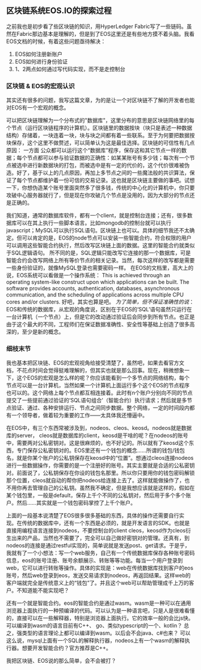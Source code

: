## 区块链系统EOS.IO的探索过程

之前我也是初步看了些区块链的知识，用HyperLedger Fabric写了一些链码。虽然在Fabric那边基本是理解的，但是到了EOS这里还是有些地方摸不着头脑。我看EOS文档的时候，有着这些问题亟待解决：
1. EOS如何注册新账户
2. EOS如何进行身份验证
3. 1、2两点如何通过写代码实现，而不是走控制台

### 区块链 & EOS的宏观认识
其实还有很多的问题，我写这篇文章，为的是让一个对区块链不了解的开发者也能对EOS有一个宏观的概念。

可以把区块链理解为一个分布式的"数据库"，这里分布的意思是区块链网络里的每个节点（运行区块链程序的计算机）。区块链里的数据按块（块只是表述一种数据结构）存储着，一块连着一块，块与块之间都有着一些联系。至于为何要把数据按块保存，这个这里不做赘述，可以简单认为这是最佳选择。区块链的可信性有几点原因： 一方面 公众都可以运行这个“数据库”程序，保存这和其它节点一样的数据；每个节点都可以参与验证数据的正确性：如某某账号有多少钱；每次有一个节点被选中进行新数据块的打包，而被选中是有一定的代价的，这个代价很难被伪造。好了，基于以上的几点原因，再加上多节点之间的一些魔法般的共识算法，保证了每个节点都维护着一份可信的交易记录。这也就是区块链主要做的事吧。试想一下，你想伪造某个账号里面突然多了很多钱，传统的中心化的计算机中，你只要攻破中心服务器就行了，但是现在你攻破几个节点是没用的，因为大部分的节点还是正确的。

我们知道，通常的数据库软件，都有一个client，就是控制台连接；还有，很多数据库可以在其上执行一些脚本语言。比如mongodb的控制台就可以执行javascript；MySQL可以执行SQL语句。区块链上也可以。具体的细节我还不太确定。但可以肯定的是，EOS的node节点可以安装一些智能合约，符合权限的用户可以调用这些智能合约执行，然后改写区块链上面的数据。这里的智能合约就类似于SQL逻辑语句。  所不同的是，SQL逻辑只能改写它连接的那一个数据库，可是智能合约会改写网络上所有等价节点的相关记录。当然，每次这样的改写都是需要一些身份验证的，就像MySQL登录也需要密码一样。 在EOS的文档里，高大上的说，EOS系统可以看做是一个操作系统： This is achieved through an operating system-like construct upon which applications can be built. The software provides accounts, authentication, databases, asynchronous communication, and the scheduling of applications across multiple CPU cores and/or clusters. 好吧，其实也算是吧。 *为了简单，但不保证准确性的说*：EOS和传统的数据库，从宏观的角度说，区别在于EOS的‘SQL’语句虽然只运行在一台计算机（一个节点）上，但是它的改动通过验证后会同步到所有节点。也正是由于这个最大的不同，工程师们在保证数据准确性、安全性等基础上创造了很多高深的，至少是新的概念。

### 细枝末节

我也基本把区块链、EOS的宏观视角给接受清楚了，虽然吧，如果去看官方文档，不花点时间会觉得挺难理解的，但其实也就是那么回事。现在，稍微想象一下，这个EOS的宏观是怎么样的呢？你应该能看到一个多节点的网络结构，每个节点可以是一台计算机，当然如果一个计算机上面运行多个这个EOS的节点程序也可以的。这个网络上每个节点都互相连接着。此时有n个账户分别向不同的节点提交了一些提前通过验证的‘SQL语句组合’（智能合约）执行请求；然后就是多节点验证、通过、各种安排运行、节点之间同步数据。整个网络，一定的时间段内都有一个领导者，做着较为重要的工作——太具体我还懵逼中。

在EOS中，有三个东西常被涉及到，nodeos、cleos、keosd。nodeos就是数据库的server， cleos就是数据库的client，keosd是干啥的呢？在nodeos的账号中，需要两对公私密钥对。这是很麻烦的，也不好记的。所以就有了keosd这个东西，专门保存公私密钥对的。EOS里还有一个钱包的概念……所谓的钱包/钱包名，就是你某个账户的公私钥保存在keosd中的“位置”。想通过cleos连接nodeos进行一些数据操作，你需要的是一个注册好的账号。其实主要就是合适的公私密钥对。前面说了，公私钥保存在你设的钱包名那里。所以你只要用你的钱包密码解锁那个位置，cleos就自动的帮你把nodeos给连接上去了。这样就能做操作了，也不用你再去管理自己的公私钥。虽然我不确定，但是我想应该就是这样的，假如在某个钱包里，一般是default，保存上千个不同的公私钥对，然后用于多个多个账户。然后……其实就是一个钱包密码掌控了上千个账户。

上面的一段基本说清楚了EOS很多很多基础的东西，具体的操作还需要自行实现。在传统的数据库中，还有一个东西是必须的，就是开发语言的SDK。也就是直接用编程语言连接到nodeos，不要控制台的client  cleos，keosd作为cleos衍生出来的产品，当然也不需要了，完全可以自己做好密钥对的管理。还真有，到nodeos的连接是通过restful实现的，简单说就是发送post、get请求。于是乎，我就有了一个小想法：写一个web服务，自己有一个传统数据库保存各种账号密码信息，eos的账号注册、账号余额展示、转账等等功能。每当一个用户登录到web，它可以进行转账等操作。具体的实现是：web在传统数据库找到客户的eos账号，然后web登录到eos，发送交易请求到nodeos，再返回结果。这样web的客户端就完全是传统意义上的“钱包”了。并且这个web可以帮助管理成千上万的客户。不知道能不能实现吧？

还有一个就是智能合约。eos的智能合约是通过wasm。wasm是一种可以在通用浏览器上面执行的一种预编译的代码。可以认为是一种语言吧，只是人是很难看懂的，直接可以在一些解释器，特别是浏览器上面执行。它的效率一般的会比js快。可以编译到wasm的语言目前有C++、 go、类似typescript的一个、kotlin？  总之，强类型的语言理论上都可以编译到wasm。以后会不会java、c#也来？ 可以这么说，mysql上面有一个SQL的解释执行器，nodeos上有一个wasm的解释执行器。想要开发智能合约？官方推荐是C++。

我把区块链、EOS说的那么简单，会不会被打？